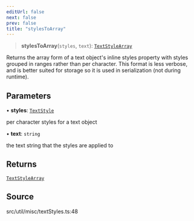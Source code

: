 ```yaml
---
editUrl: false
next: false
prev: false
title: "stylesToArray"
---
```


> **stylesToArray**(`styles`, `text`): [`TextStyleArray`](../type-aliases/TextStyleArray.md)

Returns the array form of a text object's inline styles property with styles grouped in ranges
rather than per character. This format is less verbose, and is better suited for storage
so it is used in serialization (not during runtime).

## Parameters

• **styles**: [`TextStyle`](../../../type-aliases/TextStyle.md)

per character styles for a text object

• **text**: `string`

the text string that the styles are applied to

## Returns

[`TextStyleArray`](../type-aliases/TextStyleArray.md)

## Source

src/util/misc/textStyles.ts:48
